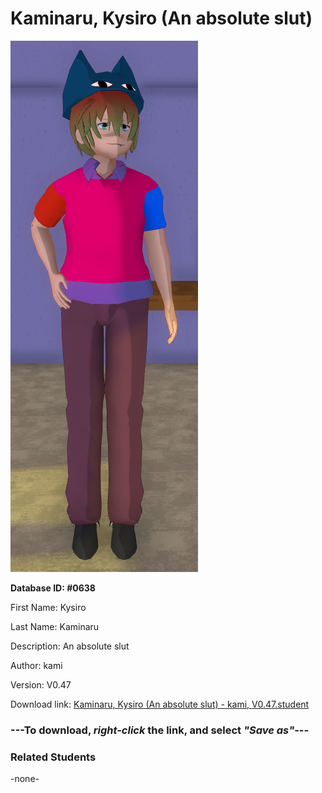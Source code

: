 # Kaminaru, Kysiro (An absolute slut)

<img src="Files/Kaminaru, Kysiro (An absolute slut).png" title="Kaminaru, Kysiro (An absolute slut) - kami, V0.47">

**Database ID: #0638**

First Name: Kysiro

Last Name: Kaminaru

Description: An absolute slut

Author: kami

Version: V0.47

Download link: <a href="https://raw.githubusercontent.com/Arbiter1223/Daigaku-Gurashi-Custom-Students/master/Students/Files/Kaminaru%2C%20Kysiro%20(An%20absolute%20slut)%20-%20kami%2C%20V0.47.student">Kaminaru, Kysiro (An absolute slut) - kami, V0.47.student</a>

### ---**To download, _right-click_ the link, and select _"Save as"_**---

### Related Students

-none-
